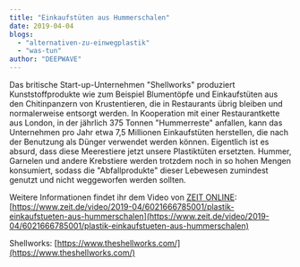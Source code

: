 ```yaml
---
title: "Einkaufstüten aus Hummerschalen"
date: 2019-04-04
blogs: 
  - "alternativen-zu-einwegplastik"
  - "was-tun"
author: "DEEPWAVE"
---
```


Das britische Start-up-Unternehmen "Shellworks" produziert Kunststoffprodukte wie zum Beispiel Blumentöpfe und Einkaufstüten aus den Chitinpanzern von Krustentieren, die in Restaurants übrig bleiben und normalerweise entsorgt werden. In Kooperation mit einer Restaurantkette aus London, in der jährlich 375 Tonnen "Hummerreste" anfallen, kann das Unternehmen pro Jahr etwa 7,5 Millionen Einkaufstüten herstellen, die nach der Benutzung als Dünger verwendet werden können. Eigentlich ist es absurd, dass diese Meerestiere jetzt unsere Plastiktüten ersetzten. Hummer, Garnelen und andere Krebstiere werden trotzdem noch in so hohen Mengen konsumiert, sodass die "Abfallprodukte" dieser Lebewesen zumindest genutzt und nicht weggeworfen werden sollten.

Weitere Informationen findet ihr dem Video von [ZEIT ONLINE](https://www.zeit.de/index): [https://www.zeit.de/video/2019-04/6021666785001/plastik-einkaufstueten-aus-hummerschalen](https://www.zeit.de/video/2019-04/6021666785001/plastik-einkaufstueten-aus-hummerschalen)

Shellworks: [https://www.theshellworks.com/](https://www.theshellworks.com/)
